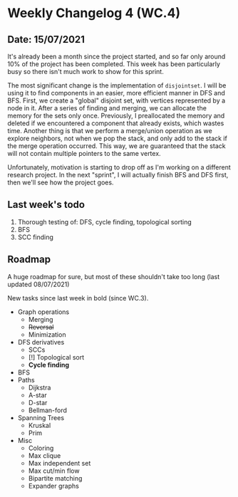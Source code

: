 # Weekly Changelog 4 (WC.4)
## Date: 15/07/2021

It's already been a month since the project started, and so far only around 10% of the project has been completed. This week has been particularly busy so there isn't much work to show for this sprint.

The most significant change is the implementation of `disjointset`. I will be using it to find components in an easier, more efficient manner in DFS and BFS. First, we create a "global" disjoint set, with vertices represented by a node in it. After a series of finding and merging, we can allocate the memory for the sets only once. Previously, I preallocated the memory and deleted if we encountered a component that already exists, which wastes time. Another thing is that we perform a merge/union operation as we explore neighbors, not when we pop the stack, and only add to the stack if the merge operation occurred. This way, we are guaranteed that the stack will not contain multiple pointers to the same vertex.

Unfortunately, motivation is starting to drop off as I'm working on a different research project. In the next "sprint", I will actually finish BFS and DFS first, then we'll see how the project goes.

## Last week's todo

1. Thorough testing of: DFS, cycle finding, topological sorting
2. BFS
3. SCC finding

## Roadmap

A huge roadmap for sure, but most of these shouldn't take too long (last updated 08/07/2021)

New tasks since last week in bold (since WC.3).

* Graph operations
	- Merging
	- ~~Reversal~~
	- Minimization
* DFS derivatives
	- SCCs
	- [!] Topological sort
	- **Cycle finding**
* BFS
* Paths
	- Dijkstra
	- A-star
	- D-star
	- Bellman-ford
* Spanning Trees
	- Kruskal
	- Prim
* Misc
	- Coloring
	- Max clique
	- Max independent set
	- Max cut/min flow
	- Bipartite matching
	- Expander graphs
